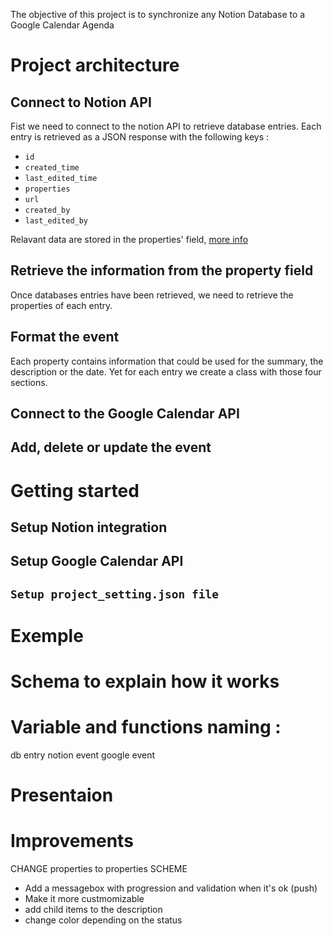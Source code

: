 The objective of this project is to synchronize any Notion Database to a Google Calendar Agenda

# Project architecture

## Connect to Notion API

Fist we need to connect to the notion API to retrieve database entries.
Each entry is retrieved as a JSON response with the following keys :

- `id`
- `created_time`
- `last_edited_time`
- `properties`
- `url`
- `created_by`
- `last_edited_by`

Relavant data are stored in the properties' field, [more info](https://developers.notion.com/reference/property-object)

## Retrieve the information from the property field

Once databases entries have been retrieved, we need to retrieve the properties of each entry.

## Format the event

Each property contains information that could be used for the summary, the description or the date. Yet for each entry we create a class with those four sections.

## Connect to the Google Calendar API

## Add, delete or update the event

# Getting started

## Setup Notion integration

## Setup Google Calendar API

## `Setup project_setting.json file`

# Exemple

# Schema to explain how it works

# Variable and functions naming :

db entry
notion event
google event

# Presentaion

# Improvements

CHANGE properties to properties SCHEME

- Add a messagebox with progression and validation when it's ok (push)
- Make it more custmomizable
- add child items to the description
- change color depending on the status
